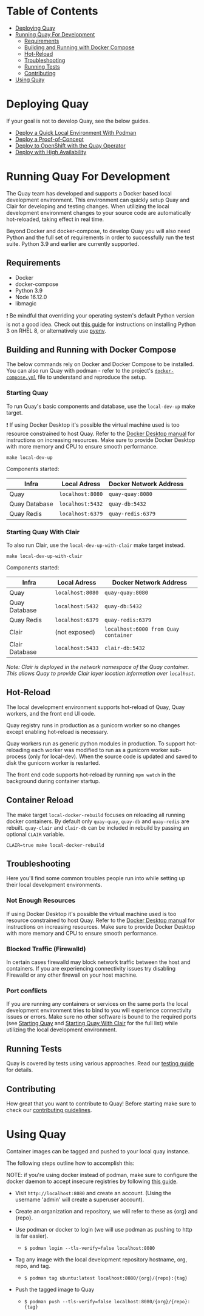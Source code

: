 # Table of Contents

 * [Deploying Quay](#deploying-quay)
 * [Running Quay For Development](#running-quay-for-development)
     * [Requirements](#requirements)
     * [Building and Running with Docker Compose](#building-and-running-with-docker-compose)
     * [Hot-Reload](#hot-reload)
     * [Troubleshooting](#troubleshooting)
     * [Running Tests](#running-tests)
     * [Contributing](#contributing)
 * [Using Quay](#using-quay)

# Deploying Quay

If your goal is not to develop Quay, see the below guides.

 * [Deploy a Quick Local Environment With Podman](quick-local-deployment.md)
 * [Deploy a Proof-of-Concept](https://docs.projectquay.io/deploy_quay.html)
 * [Deploy to OpenShift with the Quay Operator](https://docs.projectquay.io/deploy_quay_on_openshift_op_tng.html)
 * [Deploy with High Availability](https://docs.projectquay.io/deploy_quay_ha.html)

# Running Quay For Development

The Quay team has developed and supports a Docker based local development environment.
This environment can quickly setup Quay and Clair for developing and testing changes.
When utilizing the local development environment changes to your source code are automatically hot-reloaded, taking effect in real time.

Beyond Docker and docker-compose, to develop Quay you will also need Python and the full set of requirements in order to successfully run the test suite.
Python 3.9 and earlier are currently supported.

## Requirements

 - Docker
 - docker-compose
 - Python 3.9
 - Node 16.12.0
 - libmagic

:exclamation: Be mindful that overriding your operating system's default Python version is not a good idea. Check out [this guide](https://access.redhat.com/documentation/en-us/red_hat_enterprise_linux/8/html/configuring_basic_system_settings/assembly_installing-and-using-python_configuring-basic-system-settings) for instructions on installing Python 3 on RHEL 8, or alternatively use [pyenv](https://github.com/pyenv/pyenv#readme).

## Building and Running with Docker Compose

The below commands rely on Docker and Docker Compose to be installed. You can also run Quay with podman - refer to the project's [`docker-compose.yml`](https://github.com/quay/quay/blob/c507eeff2eae61efe1a18a4b0e6addce4d37bc5a/docker-compose.yaml) file to understand and reproduce the setup.

### Starting Quay

To run Quay's basic components and database, use the `local-dev-up` make target.

:exclamation: If using Docker Desktop it's possible the virtual machine used is too resource constrained to host Quay. Refer to the [Docker Desktop manual](https://docs.docker.com/desktop/mac/#resources) for instructions on increasing resources. Make sure to provide Docker Desktop with more memory and CPU to ensure smooth performance.

```shell
make local-dev-up
```

Components started:

| Infra | Local Adress | Docker Network Address |
|  ---  |     ---      |          ---           |
|  Quay | `localhost:8080` | `quay-quay:8080`   |
|  Quay Database | `localhost:5432` | `quay-db:5432` |
|  Quay Redis | `localhost:6379` | `quay-redis:6379` |

### Starting Quay With Clair

To also run Clair, use the `local-dev-up-with-clair` make target instead.

```shell
make local-dev-up-with-clair
```

Components started:

| Infra | Local Adress | Docker Network Address |
|  ---  |     ---      |          ---           |
|  Quay | `localhost:8080` | `quay-quay:8080`   |
|  Quay Database | `localhost:5432` | `quay-db:5432` |
|  Quay Redis | `localhost:6379` | `quay-redis:6379` |
|  Clair | (not exposed) | `localhost:6000 from Quay container` |
|  Clair Database | `localhost:5433` | `clair-db:5432` |

*Note: Clair is deployed in the network namespace of the Quay container.
This allows Quay to provide Clair layer location information over `localhost`.*

## Hot-Reload

The local development environment supports hot-reload of Quay, Quay workers, and the front end UI code.

Quay registry runs in production as a gunicorn worker so no changes except enabling hot-reload is necessary.

Quay workers run as generic python modules in production.
To support hot-reloading each worker was modified to run as a gunicorn worker sub-process (only for local-dev).
When the source code is updated and saved to disk the gunicorn worker is restarted.

The front end code supports hot-reload by running `npm watch` in the background during container startup.

## Container Reload

The make target `local-docker-rebuild` focuses on reloading all running docker containers. By default only `quay-quay`, `quay-db` and `quay-redis` are rebuilt. `quay-clair` and `clair-db` can be included in rebuild by passing an optional `CLAIR` variable. 

```
CLAIR=true make local-docker-rebuild
```

## Troubleshooting

Here you'll find some common troubles people run into while setting up their local development environments.

### Not Enough Resources

If using Docker Desktop it's possible the virtual machine used is too resource constrained to host Quay. Refer to the [Docker Desktop manual](https://docs.docker.com/desktop/mac/#resources) for instructions on increasing resources. Make sure to provide Docker Desktop with more memory and CPU to ensure smooth performance.

### Blocked Traffic (Firewalld)

In certain cases firewalld may block network traffic between the host and containers.
If you are experiencing connectivity issues try disabling Firewalld or any other firewall on your host machine.

### Port conflicts

If you are running any containers or services on the same ports the local development environment tries to bind to you will experience connectivity issues or errors.
Make sure no other software is bound to the required ports (see [Starting Quay](#starting-quay) and [Starting Quay With Clair](#starting-quay-with-clair) for the full list) while utilizing the local development environment.

## Running Tests

Quay is covered by tests using various approaches. Read our [testing guide](/TESTING.md) for details.

## Contributing

How great that you want to contribute to Quay! Before starting make sure to check our [contributing guidelines](.github/CONTRIBUTE.md).

# Using Quay

Container images can be tagged and pushed to your local quay instance.

The following steps outline how to accomplish this:

NOTE: if you're using docker instead of podman, make sure to configure the
docker daemon to accept insecure registries by following
[this guide](https://docs.docker.com/registry/insecure/).

* Visit `http://localhost:8080` and create an account. (Using the username 'admin' will create a superuser account).

* Create an organization and repository, we will refer to these as {org} and {repo}.

* Use podman or docker to login (we will use podman as pushing to http is far easier).
  * `$ podman login --tls-verify=false localhost:8080`

* Tag any image with the local development repository hostname, org, repo, and tag.
  * `$ podman tag ubuntu:latest localhost:8080/{org}/{repo}:{tag}`

* Push the tagged image to Quay
  * `$ podman push --tls-verify=false localhost:8080/{org}/{repo}:{tag}`
